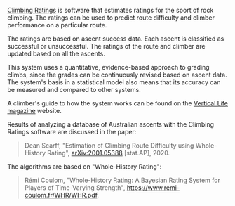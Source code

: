 [Climbing Ratings](https://github.com/p00ya/climbing_ratings) is software that estimates ratings for the sport of rock climbing.  The ratings can be used to predict route difficulty and climber performance on a particular route.

The ratings are based on ascent success data.  Each ascent is classified as successful or unsuccessful.  The ratings of the route and climber are updated based on all the ascents.

This system uses a quantitative, evidence-based approach to grading climbs, since the grades can be continuously revised based on ascent data.  The system's basis in a statistical model also means that its accuracy can be measured and compared to other systems. 

A climber's guide to how the system works can be found on the [Vertical Life magazine](https://www.verticallifemag.com.au/2020/08/making-the-grade/) website.

Results of analyzing a database of Australian ascents with the Climbing Ratings software are discussed in the paper:

> Dean Scarff, "Estimation of Climbing Route Difficulty using Whole-History Rating", [arXiv:2001.05388](https://arxiv.org/abs/2001.05388) [stat.AP], 2020.

The algorithms are based on "Whole-History Rating":

> Rémi Coulom, "Whole-History Rating: A Bayesian Rating System for Players of Time-Varying Strength", <https://www.remi-coulom.fr/WHR/WHR.pdf>.
